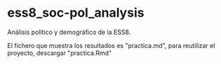 # ess8_soc-pol_analysis
Análisis político y demográfico de la ESS8.

El fichero que muestra los resultados es "practica.md", para reutilizar el proyecto, descargar "practica.Rmd"
